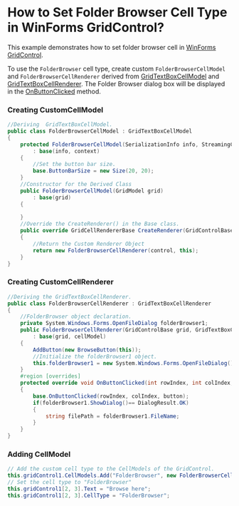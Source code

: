 # How to Set Folder Browser Cell Type in WinForms GridControl?

This example demonstrates how to set folder browser cell in [WinForms GridControl](https://www.syncfusion.com/winforms-ui-controls/grid-control).

To use the `FolderBrowser` cell type, create custom `FolderBrowserCellModel` and `FolderBrowserCellRenderer` derived from [GridTextBoxCellModel](https://help.syncfusion.com/cr/windowsforms/Syncfusion.Windows.Forms.Grid.GridTextBoxCellModel.html) and [GridTextBoxCellRenderer](https://help.syncfusion.com/cr/windowsforms/Syncfusion.Windows.Forms.Grid.GridTextBoxCellRenderer.html). The Folder Browser dialog box will be displayed in the [OnButtonClicked](https://help.syncfusion.com/cr/windowsforms/Syncfusion.Windows.Forms.Grid.GridCellRendererBase.html#Syncfusion_Windows_Forms_Grid_GridCellRendererBase_OnButtonClicked_System_Int32_System_Int32_System_Int32_) method.

### Creating CustomCellModel

``` c#
//Deriving  GridTextBoxCellModel. 
public class FolderBrowserCellModel : GridTextBoxCellModel
{
    protected FolderBrowserCellModel(SerializationInfo info, StreamingContext context)
        : base(info, context)
    {
        //Set the button bar size.
        base.ButtonBarSize = new Size(20, 20);
    }
    //Constructor for the Derived Class
    public FolderBrowserCellModel(GridModel grid)
        : base(grid)
    { 
 
    }
    //Override the CreateRenderer() in the Base class.
    public override GridCellRendererBase CreateRenderer(GridControlBase control)
    {
        //Return the Custom Renderer Object
        return new FolderBrowserCellRenderer(control, this);
    }
}
```

### Creating CustomCellRenderer

``` c#
//Deriving the GridTextBoxCellRenderer.
public class FolderBrowserCellRenderer : GridTextBoxCellRenderer
{
    //FolderBrowser object declaration.
    private System.Windows.Forms.OpenFileDialog folderBrowser1;
    public FolderBrowserCellRenderer(GridControlBase grid, GridTextBoxCellModel cellModel)
        : base(grid, cellModel)
    {
        AddButton(new BrowseButton(this));
        //Initialize the folderBrowser1 object.
        this.folderBrowser1 = new System.Windows.Forms.OpenFileDialog();
    }
    #region [overrides]        
    protected override void OnButtonClicked(int rowIndex, int colIndex, int button)
    {
        base.OnButtonClicked(rowIndex, colIndex, button);
        if(folderBrowser1.ShowDialog()== DialogResult.OK)
        {
            string filePath = folderBrowser1.FileName;     
        }         
    }    
}
```

### Adding CellModel

``` c#
// Add the custom cell type to the CellModels of the GridControl.
this.gridControl1.CellModels.Add("FolderBrowser", new FolderBrowserCellModel(gridControl1.Model));
// Set the cell type to "FolderBrowser"
this.gridControl1[2, 3].Text = "Browse here";
this.gridControl1[2, 3].CellType = "FolderBrowser";
```
